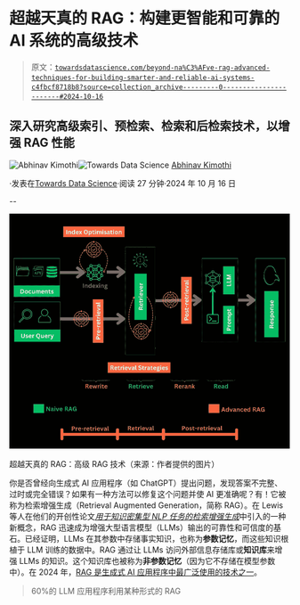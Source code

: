 # 超越天真的 RAG：构建更智能和可靠的 AI 系统的高级技术

> 原文：[`towardsdatascience.com/beyond-na%C3%AFve-rag-advanced-techniques-for-building-smarter-and-reliable-ai-systems-c4fbcf8718b8?source=collection_archive---------0-----------------------#2024-10-16`](https://towardsdatascience.com/beyond-na%C3%AFve-rag-advanced-techniques-for-building-smarter-and-reliable-ai-systems-c4fbcf8718b8?source=collection_archive---------0-----------------------#2024-10-16)

## 深入研究高级索引、预检索、检索和后检索技术，以增强 RAG 性能

[](https://medium.com/@abhinavkimothi?source=post_page---byline--c4fbcf8718b8--------------------------------)![Abhinav Kimothi](https://medium.com/@abhinavkimothi?source=post_page---byline--c4fbcf8718b8--------------------------------)[](https://towardsdatascience.com/?source=post_page---byline--c4fbcf8718b8--------------------------------)![Towards Data Science](https://towardsdatascience.com/?source=post_page---byline--c4fbcf8718b8--------------------------------) [Abhinav Kimothi](https://medium.com/@abhinavkimothi?source=post_page---byline--c4fbcf8718b8--------------------------------)

·发表在[Towards Data Science](https://towardsdatascience.com/?source=post_page---byline--c4fbcf8718b8--------------------------------)·阅读 27 分钟·2024 年 10 月 16 日

--

![](img/adb16eb0ee3a30cf9090b8342fd86bbc.png)

超越天真的 RAG：高级 RAG 技术（来源：作者提供的图片）

你是否曾经向生成式 AI 应用程序（如 ChatGPT）提出问题，发现答案不完整、过时或完全错误？如果有一种方法可以修复这个问题并使 AI 更准确呢？有！它被称为检索增强生成（Retrieval Augmented Generation，简称 RAG）。在 Lewis 等人在他们的开创性论文[*用于知识密集型 NLP 任务的检索增强生成*](https://arxiv.org/abs/2005.11401)中引入的一种新概念，RAG 迅速成为增强大型语言模型（LLMs）输出的可靠性和可信度的基石。已经证明，LLMs 在其参数中存储事实知识，也称为**参数记忆**，而这些知识根植于 LLM 训练的数据中。RAG 通过让 LLMs 访问外部信息存储库或**知识库**来增强 LLMs 的知识。这个知识库也被称为**非参数记忆**（因为它不存储在模型参数中）。在 2024 年，[RAG 是生成式 AI 应用程序中最广泛使用的技术之一](https://intelliarts.com/blog/retrieval-augmented-generation-language-models/#:~:text=As%20evidence%2C%20Databricks%20reports%20that,RAG%20seems%20more%20than%20beneficial.)。

> 60%的 LLM 应用程序利用某种形式的 RAG
